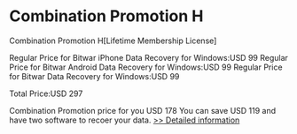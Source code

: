 # Combination Promotion H
Combination Promotion H[Lifetime Membership License] 

Regular Price for Bitwar iPhone Data Recovery for Windows:USD 99
Regular Price for Bitwar Android Data Recovery for Windows:USD 99
Regular Price for Bitwar Data Recovery for Windows:USD 99

Total Price:USD 297

Combination Promotion price for you USD 178
You can save USD 119 and have two software to recoer your data.
[>> Detailed information](https://secure.shareit.com/shareit/product.html?productid=300849700&affiliateid=200057808)